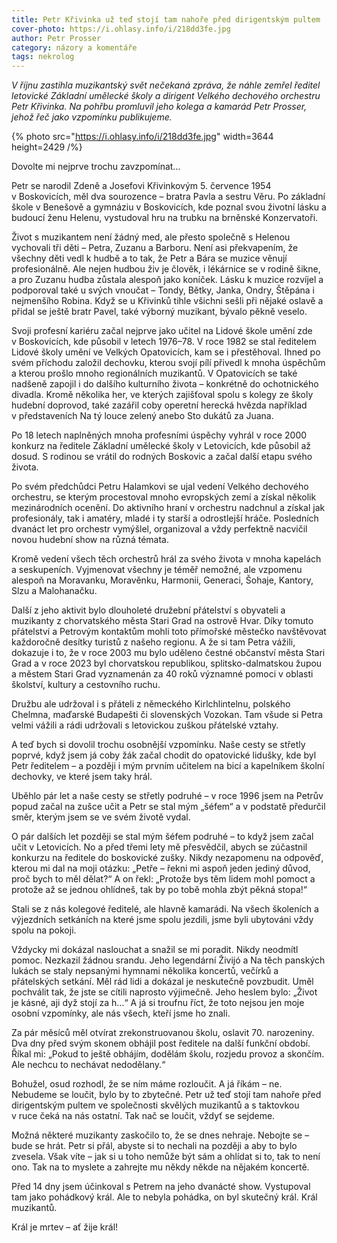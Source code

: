 ```yaml
---
title: Petr Křivinka už teď stojí tam nahoře před dirigentským pultem
cover-photo: https://i.ohlasy.info/i/218dd3fe.jpg
author: Petr Prosser
category: názory a komentáře
tags: nekrolog
---
```


*V říjnu zastihla muzikantský svět nečekaná zpráva, že náhle zemřel ředitel letovické Základní umělecké školy a dirigent Velkého dechového orchestru Petr Křivinka. Na pohřbu promluvil jeho kolega a kamarád Petr Prosser, jehož řeč jako vzpomínku publikujeme.*

{% photo src="https://i.ohlasy.info/i/218dd3fe.jpg" width=3644 height=2429 /%}

Dovolte mi nejprve trochu zavzpomínat…

Petr se narodil Zdeně a Josefovi Křivinkovým 5. července 1954 v Boskovicích, měl dva sourozence – bratra Pavla a sestru Věru. Po základní škole v Benešově a gymnáziu v Boskovicích, kde poznal svou životní lásku a budoucí ženu Helenu, vystudoval hru na trubku na brněnské Konzervatoři.

Život s muzikantem není žádný med, ale přesto společně s Helenou vychovali tři děti – Petra, Zuzanu a Barboru. Není asi překvapením, že všechny děti vedl k hudbě a to tak, že Petr a Bára se muzice věnují profesionálně. Ale nejen hudbou živ je člověk, i lékárnice se v rodině šikne, a pro Zuzanu hudba zůstala alespoň jako koníček. Lásku k muzice rozvíjel a podporoval také u svých vnoučat – Tondy, Bětky, Janka, Ondry, Štěpána i nejmenšího Robina. Když se u Křivinků tihle všichni sešli při nějaké oslavě a přidal se ještě bratr Pavel, také výborný muzikant, bývalo pěkně veselo.

Svoji profesní kariéru začal nejprve jako učitel na Lidové škole umění zde v Boskovicích, kde působil v letech 1976–78. V roce 1982 se stal ředitelem Lidové školy umění ve Velkých Opatovicích, kam se i přestěhoval. Ihned po svém příchodu založil dechovku, kterou svojí pílí přivedl k mnoha úspěchům a kterou prošlo mnoho regionálních muzikantů. V Opatovicích se také nadšeně zapojil i do dalšího kulturního života – konkrétně do ochotnického divadla. Kromě několika her, ve kterých zajišťoval spolu s kolegy ze školy hudební doprovod, také zazářil coby operetní herecká hvězda například v představeních Na tý louce zelený anebo Sto dukátů za Juana. 

Po 18 letech naplněných mnoha profesními úspěchy vyhrál v roce 2000 konkurz na ředitele Základní umělecké školy v Letovicích, kde působil až dosud. S rodinou se vrátil do rodných Boskovic a začal další etapu svého života. 

Po svém předchůdci Petru Halamkovi se ujal vedení Velkého dechového orchestru, se kterým procestoval mnoho evropských zemí a získal několik mezinárodních ocenění. Do aktivního hraní v orchestru nadchnul a získal jak profesionály, tak i amatéry, mladé i ty starší a odrostlejší hráče. Posledních dvanáct let pro orchestr vymýšlel, organizoval a vždy perfektně nacvičil novou hudební show na různá témata. 

Kromě vedení všech těch orchestrů hrál za svého života v mnoha kapelách a seskupeních. Vyjmenovat všechny je téměř nemožné, ale vzpomenu alespoň na Moravanku, Moravěnku, Harmonii, Generaci, Šohaje, Kantory, Slzu a Malohanačku. 

Další z jeho aktivit bylo dlouholeté družební přátelství s obyvateli a muzikanty z chorvatského města Stari Grad na ostrově Hvar. Díky tomuto přátelství a Petrovým kontaktům mohli toto přímořské městečko navštěvovat každoročně desítky turistů z našeho regionu. A že si tam Petra vážili, dokazuje i to, že v roce 2003 mu bylo uděleno čestné občanství města Stari Grad a v roce 2023 byl chorvatskou republikou, splitsko-dalmatskou župou a městem Stari Grad vyznamenán za 40 roků významné pomoci v oblasti školství, kultury a cestovního ruchu.

Družbu ale udržoval i s přáteli z německého Kirlchlintelnu, polského Chelmna, maďarské Budapešti či slovenských Vozokan. Tam všude si Petra velmi vážili a rádi udržovali s letovickou zuškou přátelské vztahy.

A teď bych si dovolil trochu osobnější vzpomínku. Naše cesty se střetly poprvé, když jsem já coby žák začal chodit do opatovické lidušky, kde byl Petr ředitelem – a později i mým prvním učitelem na bicí a kapelníkem školní dechovky, ve které jsem taky hrál.

Uběhlo pár let a naše cesty se střetly podruhé – v roce 1996 jsem na Petrův popud začal na zušce učit a Petr se stal mým „šéfem“ a v podstatě předurčil směr, kterým jsem se ve svém životě vydal.

O pár dalších let později se stal mým šéfem podruhé – to když jsem začal učit v Letovicích. No a před třemi lety mě přesvědčil, abych se zúčastnil konkurzu na ředitele do boskovické zušky. Nikdy nezapomenu na odpověď, kterou mi dal na moji otázku: „Petře – řekni mi aspoň jeden jediný důvod, proč bych to měl dělat?“ A on řekl: „Protože bys těm lidem mohl pomoct a protože až se jednou ohlídneš, tak by po tobě mohla zbýt pěkná stopa!“

Stali se z nás kolegové ředitelé, ale hlavně kamarádi. Na všech školeních a výjezdních setkáních na které jsme spolu jezdili, jsme byli ubytováni vždy spolu na pokoji. 

Vždycky mi dokázal naslouchat a snažil se mi poradit. Nikdy neodmítl pomoc. Nezkazil žádnou srandu. Jeho legendární Živijó a Na těch panských lukách se staly nepsanými hymnami několika koncertů, večírků a přátelských setkání. Měl rád lidi a dokázal je neskutečně povzbudit. Uměl pochválit tak, že jste se cítili naprosto výjimečně. Jeho heslem bylo: „Život je kásné, aji dyž stojí za h…“ A já si troufnu říct, že toto nejsou jen moje osobní vzpomínky, ale nás všech, kteří jsme ho znali.

Za pár měsíců měl otvírat zrekonstruovanou školu, oslavit 70. narozeniny. Dva dny před svým skonem obhájil post ředitele na další funkční období. Říkal mi: „Pokud to ještě obhájím, dodělám školu, rozjedu provoz a skončím. Ale nechcu to nechávat nedodělany.“

Bohužel, osud rozhodl, že se ním máme rozloučit. A já říkám – ne. Nebudeme se loučit, bylo by to zbytečné. Petr už teď stojí tam nahoře před dirigentským pultem ve společnosti skvělých muzikantů a s taktovkou v ruce čeká na nás ostatní. Tak nač se loučit, vždyť se sejdeme.

Možná některé muzikanty zaskočilo to, že se dnes nehraje. Nebojte se – bude se hrát. Petr si přál, abyste si to nechali na později a aby to bylo zvesela. Však víte – jak si u toho nemůže být sám a ohlídat si to, tak to není ono. Tak na to myslete a zahrejte mu někdy někde na nějakém koncertě.

Před 14 dny jsem účinkoval s Petrem na jeho dvanácté show. Vystupoval tam jako pohádkový král. Ale to nebyla pohádka, on byl skutečný král. Král muzikantů.

Král je mrtev – ať žije král!

